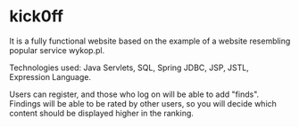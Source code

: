 # kick0ff

It is a fully functional website based on the example of a website resembling popular service wykop.pl.

Technologies used: Java Servlets, SQL, Spring JDBC, JSP, JSTL, Expression Language.

Users can register, and those who log on will be able to add "finds". Findings will be able to be rated by other users, so you will decide which content should be displayed higher in the ranking.
